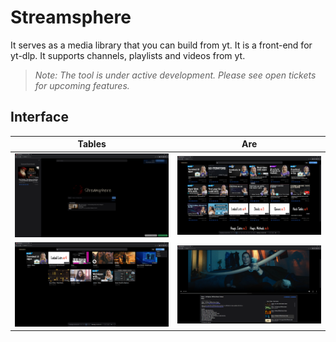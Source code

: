 # Streamsphere

It serves as a media library that you can build from yt. It is a front-end for yt-dlp. It supports channels, playlists and videos from yt.
> *Note: The tool is under active development. Please see open tickets for upcoming features.* 

## Interface
| Tables                                                    | Are                                                           | 
| --------------------------------------------------------- |:----------------------------------------------------:         | 
| ![alt Alakh-Niranjan](./screenshots/downloading.png)      | ![alt Videos](./screenshots/videos.png)                       | 
| ![alt Alakh-Niranjan](./screenshots/playlists.png)        | ![alt Alakh-Niranjan](./screenshots/playlist-player.png)      | 

